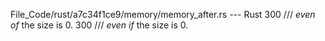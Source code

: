 File_Code/rust/a7c34f1ce9/memory/memory_after.rs --- Rust
300     /// *even of* the size is 0.                                                                                                                         300     /// *even if* the size is 0.

